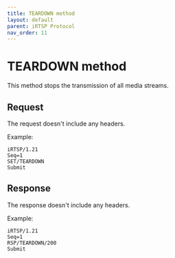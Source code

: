 ```yaml
---
title: TEARDOWN method
layout: default
parent: iRTSP Protocol
nav_order: 11
---
```


# TEARDOWN method

This method stops the transmission of all media streams.

## Request

The request doesn't include any headers.

Example:

```
iRTSP/1.21
Seq=1
SET/TEARDOWN
Submit

```

## Response

The response doesn't include any headers.

Example:

```
iRTSP/1.21
Seq=1
RSP/TEARDOWN/200
Submit

```
